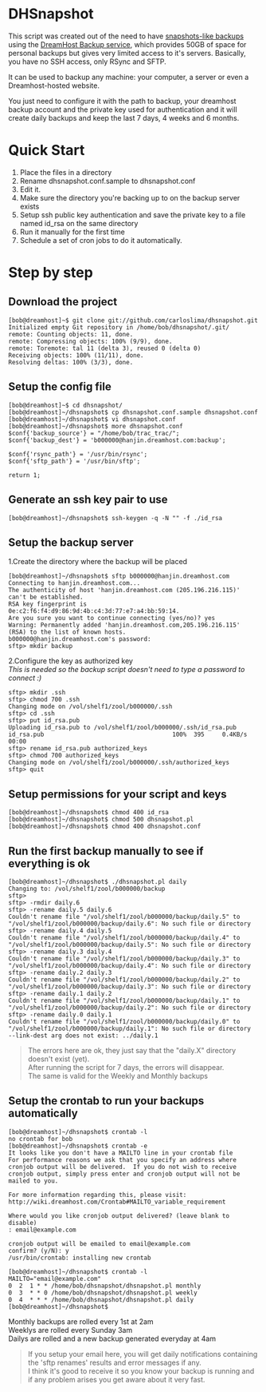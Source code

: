 # DHSnapshot

This script was created out of the need to have [snapshots-like backups](http://www.mikerubel.org/computers/rsync_snapshots/) using the [DreamHost Backup service](http://wiki.dreamhost.com/Personal_Backup), which provides 50GB of space for personal backups but gives very limited access to it's servers.
Basically, you have no SSH access, only RSync and SFTP.

It can be used to backup any machine: your computer, a server or even a Dreamhost-hosted website.

You just need to configure it with the path to backup, your dreamhost backup account and the private key used for authentication and it will create daily backups and keep the last 7 days, 4 weeks and 6 months.

# Quick Start

1. Place the files in a directory
2. Rename dhsnapshot.conf.sample to dhsnapshot.conf
3. Edit it.
4. Make sure the directory you're backing up to on the backup server exists
5. Setup ssh public key authentication and save the private key to a file named id_rsa on the same directory
6. Run it manually for the first time
7. Schedule a set of cron jobs to do it automatically.


# Step by step

## Download the project

    [bob@dreamhost]~$ git clone git://github.com/carloslima/dhsnapshot.git
    Initialized empty Git repository in /home/bob/dhsnapshot/.git/
    remote: Counting objects: 11, done.
    remote: Compressing objects: 100% (9/9), done.
    remote: Toremote: tal 11 (delta 3), reused 0 (delta 0)
    Receiving objects: 100% (11/11), done.
    Resolving deltas: 100% (3/3), done.

## Setup the config file

    [bob@dreamhost]~$ cd dhsnapshot/
    [bob@dreamhost]~/dhsnapshot$ cp dhsnapshot.conf.sample dhsnapshot.conf
    [bob@dreamhost]~/dhsnapshot$ vi dhsnapshot.conf
    [bob@dreamhost]~/dhsnapshot$ more dhsnapshot.conf
    $conf{'backup_source'} = "/home/bob/trac_trac/";
    $conf{'backup_dest'} = 'b000000@hanjin.dreamhost.com:backup';

    $conf{'rsync_path'} = '/usr/bin/rsync';
    $conf{'sftp_path'} = '/usr/bin/sftp';

    return 1;

## Generate an ssh key pair to use

    [bob@dreamhost]~/dhsnapshot$ ssh-keygen -q -N "" -f ./id_rsa

## Setup the backup server

1.Create the directory where the backup will be placed

    [bob@dreamhost]~/dhsnapshot$ sftp b000000@hanjin.dreamhost.com
    Connecting to hanjin.dreamhost.com...
    The authenticity of host 'hanjin.dreamhost.com (205.196.216.115)' can't be established.
    RSA key fingerprint is 0e:c2:f6:f4:d9:86:9d:4b:c4:3d:77:e7:a4:bb:59:14.
    Are you sure you want to continue connecting (yes/no)? yes
    Warning: Permanently added 'hanjin.dreamhost.com,205.196.216.115' (RSA) to the list of known hosts.
    b000000@hanjin.dreamhost.com's password:
    sftp> mkdir backup

2.Configure the key as authorized key  
*This is needed so the backup script doesn't need to type a password to connect :)*

    sftp> mkdir .ssh
    sftp> chmod 700 .ssh
    Changing mode on /vol/shelf1/zool/b000000/.ssh
    sftp> cd .ssh
    sftp> put id_rsa.pub
    Uploading id_rsa.pub to /vol/shelf1/zool/b000000/.ssh/id_rsa.pub
    id_rsa.pub                                    100%  395     0.4KB/s   00:00
    sftp> rename id_rsa.pub authorized_keys
    sftp> chmod 700 authorized_keys
    Changing mode on /vol/shelf1/zool/b000000/.ssh/authorized_keys
    sftp> quit

## Setup permissions for your script and keys

    [bob@dreamhost]~/dhsnapshot$ chmod 400 id_rsa
    [bob@dreamhost]~/dhsnapshot$ chmod 500 dhsnapshot.pl
    [bob@dreamhost]~/dhsnapshot$ chmod 400 dhsnapshot.conf

## Run the first backup manually to see if everything is ok

    [bob@dreamhost]~/dhsnapshot$ ./dhsnapshot.pl daily
    Changing to: /vol/shelf1/zool/b000000/backup
    sftp>
    sftp> -rmdir daily.6
    sftp> -rename daily.5 daily.6
    Couldn't rename file "/vol/shelf1/zool/b000000/backup/daily.5" to "/vol/shelf1/zool/b000000/backup/daily.6": No such file or directory
    sftp> -rename daily.4 daily.5
    Couldn't rename file "/vol/shelf1/zool/b000000/backup/daily.4" to "/vol/shelf1/zool/b000000/backup/daily.5": No such file or directory
    sftp> -rename daily.3 daily.4
    Couldn't rename file "/vol/shelf1/zool/b000000/backup/daily.3" to "/vol/shelf1/zool/b000000/backup/daily.4": No such file or directory
    sftp> -rename daily.2 daily.3
    Couldn't rename file "/vol/shelf1/zool/b000000/backup/daily.2" to "/vol/shelf1/zool/b000000/backup/daily.3": No such file or directory
    sftp> -rename daily.1 daily.2
    Couldn't rename file "/vol/shelf1/zool/b000000/backup/daily.1" to "/vol/shelf1/zool/b000000/backup/daily.2": No such file or directory
    sftp> -rename daily.0 daily.1
    Couldn't rename file "/vol/shelf1/zool/b000000/backup/daily.0" to "/vol/shelf1/zool/b000000/backup/daily.1": No such file or directory
    --link-dest arg does not exist: ../daily.1

> The errors here are ok, they just say that the "daily.X" directory doesn't exist (yet).  
> After running the script for 7 days, the errors will disappear.  
> The same is valid for the Weekly and Monthly backups

## Setup the crontab to run your backups automatically

    [bob@dreamhost]~/dhsnapshot$ crontab -l
    no crontab for bob
    [bob@dreamhost]~/dhsnapshot$ crontab -e
    It looks like you don't have a MAILTO line in your crontab file
    For performance reasons we ask that you specify an address where
    cronjob output will be delivered.  If you do not wish to receive
    cronjob output, simply press enter and cronjob output will not be
    mailed to you.

    For more information regarding this, please visit:
    http://wiki.dreamhost.com/Crontab#MAILTO_variable_requirement

    Where would you like cronjob output delivered? (leave blank to disable)
    : email@example.com

    cronjob output will be emailed to email@example.com
    confirm? (y/N): y
    /usr/bin/crontab: installing new crontab

    [bob@dreamhost]~/dhsnapshot$ crontab -l
    MAILTO="email@example.com"
    0  2  1 * * /home/bob/dhsnapshot/dhsnapshot.pl monthly
    0  3  * * 0 /home/bob/dhsnapshot/dhsnapshot.pl weekly
    0  4  * * * /home/bob/dhsnapshot/dhsnapshot.pl daily
    [bob@dreamhost]~/dhsnapshot$

Monthly backups are rolled every 1st at 2am  
Weeklys are rolled every Sunday 3am  
Dailys are rolled and a new backup generated everyday at 4am

> If you setup your email here, you will get daily notifications containing the 'sftp renames' results and error messages if any.  
> I think it's good to receive it so you know your backup is running and if any problem arises you get aware about it very fast.

